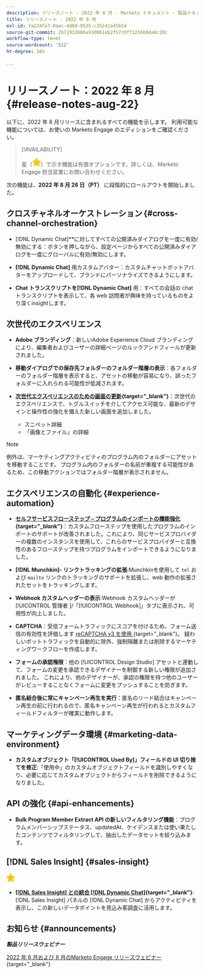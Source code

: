 ```yaml
---
description: リリースノート - 2022 年 8 月 - Marketo ドキュメント - 製品ドキュメント
title: リリースノート - 2022 年 8 月
exl-id: 7a224fa7-0aec-4d0d-9535-c35241a45654
source-git-commit: 2b72932606a93d061eb2f57c0ff3256b94a0c20c
workflow-type: tm+mt
source-wordcount: '512'
ht-degree: 16%

---
```


# リリースノート：2022 年 8 月 {#release-notes-aug-22}

以下に、2022 年 8 月リリースに含まれるすべての機能を示します。 利用可能な機能については、お使いの Marketo Engage のエディションをご確認ください。

>[!AVAILABILITY]
>
>星（![星](assets/yellow-star.png)）で示す機能は有償オプションです。詳しくは、Marketo Engage 担当営業にお問い合わせください。

次の機能は、**2022 年 8 月 26 日（PT）** に段階的にロールアウトを開始しました。

## クロスチャネルオーケストレーション {#cross-channel-orchestration}

* [!DNL Dynamic Chat]**に対してすべての公開済みダイアログを一度に有効/無効にする：ボタンを押しながら、設定ページからすべての公開済みダイアログを一度にグローバルに有効/無効にします。

* **[!DNL Dynamic Chat]** 用カスタムアバター：カスタムチャットボットアバターをアップロードして、ブランドにパーソナライズできるようにします。

* **Chat トランスクリプトを[!DNL Dynamic Chat]** 用：すべての会話の chat トランスクリプトを表示して、各 web 訪問者が興味を持っているものをより深くinsightします。

## 次世代のエクスペリエンス

* **Adobe ブランディング**：新しいAdobe Experience Cloud ブランディングにより、編集者およびユーザーの詳細ページのルックアンドフィールが更新されました。

* **移動ダイアログでの保存先フォルダーのフォルダー階層の表示**：各フォルダーのフォルダー階層を表示すると、アセットの移動が容易になり、誤ったフォルダーに入れられる可能性が低減されます。

* **[次世代エクスペリエンスのための画面の更新](/help/marketo/product-docs/marketo-engage-modern-ux/toggle-switch.md){target="_blank"}**：次世代のエクスペリエンスで、トグルスイッチを介してアクセス可能な、最新のデザインと操作性の強化を備えた新しい画面を追加しました。

   * スニペット詳細
   * 「画像とファイル」の詳細

>[!NOTE]
>
>例外は、マーケティングアクティビティのプログラム内のフォルダーにアセットを移動することです。 プログラム内のフォルダーの名前が重複する可能性があるため、この移動アクションではフォルダー階層が表示されません。

## エクスペリエンスの自動化 {#experience-automation}

* **[セルフサービスフローステップ – プログラムのインポートの機能強化](/help/marketo/product-docs/core-marketo-concepts/smart-campaigns/flow-actions/flow-step-service.md){target="_blank"}**：カスタムフローステップを使用したプログラムのインポートのサポートが改善されました。これにより、同じサービスプロバイダーの複数のインスタンスを使用して、これらのサービスプロバイダーと互換性のあるフローステップを持つプログラムをインポートできるようになりました。

* **[!DNL Munchkin]- リンクトラッキングの拡張**:Munchkinを使用して `tel` および `mailto` リンクのトラッキングのサポートを拡張し、web 動作の拡張されたセットをトラッキングします。

* **Webhook カスタムヘッダーの表示**:Webhook カスタムヘッダーが [!UICONTROL  管理者 ]/「[!UICONTROL Webhook]」タブに表示され、可視性が向上しました。

* **CAPTCHA**：受信フォームトラフィックにスコアを付けるため、フォーム送信の有効性を評価します [reCAPTCHA v3 を使用 ](/help/marketo/product-docs/demand-generation/forms/using-captcha/enable-captcha-in-marketo-forms.md){target="_blank"}。 疑わしいボットトラフィックを自動的に除外、強制隔離または削除するマーケティングワークフローを作成します。

* **フォームの承認権限**：他の [!UICONTROL Design Studio] アセットと連動して、フォームの変更を承認できるデザイナーを制御する新しい権限が追加されました。 これにより、他のデザイナーが、承認の権限を持つ他のユーザーがレビューすることなくフォームに変更をプッシュすることを防ぎます。

* **匿名結合後に常にキャンペーン再生を実行**：匿名のリード結合はキャンペーン再生の前に行われるので、匿名キャンペーン再生が行われるとカスタムフィールドフィルターが確実に動作します。

## マーケティングデータ環境 {#marketing-data-environment}

* **カスタムオブジェクト「[!UICONTROL Used By]」フィールドの UI 切り捨てを修正**:「使用中」のカスタムオブジェクトフィールドを識別しやすくなり、必要に応じてカスタムオブジェクトからフィールドを削除できるようになりました。

## API の強化 {#api-enhancements}

* **Bulk Program Member Extract API の新しいフィルタリング機能**：プログラムメンバーシップステータス、updatedAt、ケイデンスまたは使い果たしたコンテンツでフィルタリングして、抽出したデータセットを絞り込みます。

## [!DNL Sales Insight] {#sales-insight}

![（星印）](assets/yellow-star.png)

* **[[!DNL Sales Insight] との統合 [!DNL Dynamic Chat]](/help/marketo/product-docs/marketo-sales-insight/msi-for-salesforce/features/dynamic-chat-integration.md){target="_blank"}**:[!DNL Sales Insight] パネルの [!DNL Dynamic Chat] からアクティビティを表示し、この新しいデータポイントを見込み客調査に活用します。

## お知らせ {#announcements}

**_製品リリースウェビナー_**

[2022 年 6 月および 8 月のMarketo Engage リリースウェビナー ](https://engage.marketo.com/2022_June_August_Release_Webinar_OnDemandPage.html){target="_blank"}
